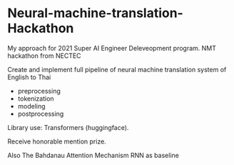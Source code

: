 # Neural-machine-translation-Hackathon

My approach for 2021 Super AI Engineer Deleveopment program. NMT hackathon from NECTEC

Create and implement full pipeline of neural machine translation system of English to Thai
* preprocessing
* tokenization 
* modeling 
* postprocessing


Library use: Transformers (huggingface). 

Receive honorable mention prize.

Also The Bahdanau Attention Mechanism RNN as baseline

